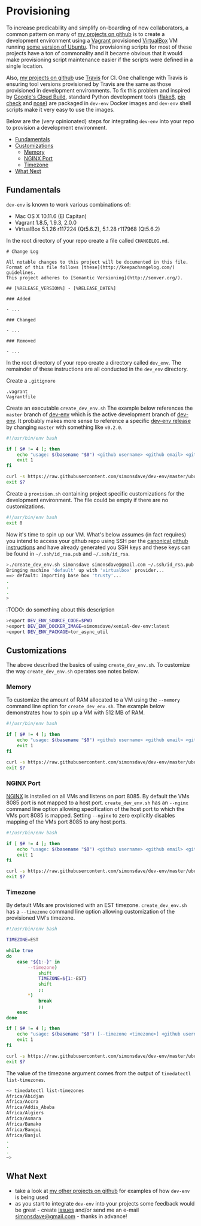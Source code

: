 # Provisioning

To increase predicability and simplify on-boarding of new
collaborators, a common pattern on many of
[my projects on github](https://github.com/simonsdave)
is to create a development environment using a [Vagrant](http://www.vagrantup.com/)
provisioned [VirtualBox](https://www.virtualbox.org/)
VM running [some version of Ubuntu](http://releases.ubuntu.com).
The provisioning scripts for most of these projects have a
ton of commonality and it became obvious that it would make
provisioning script maintenance easier if the scripts were
defined in a single location.

Also, [my projects on github](https://github.com/simonsdave) use [Travis](https://travis-ci.com/)
for CI. One challenge with Travis is ensuring tool versions provisioned
by Travis are the same as those provisioned in development environments.
To fix this problem and inspired by [Google's Cloud Build](https://cloud.google.com/cloud-build/),
standard Python development tools ([flake8](https://pypi.org/project/flake8/),
[pip check](https://pypi.org/project/pip/) and [nose](https://nose.readthedocs.io/en/latest/)) are packaged
in ```dev-env``` Docker images and ```dev-env``` shell scripts make it very easy
to use the images.

Below are the (very opinionated) steps for integrating ```dev-env``` into
your repo to provision a development environment.

* [Fundamentals](#fundamentals)
* [Customizations](#customizations)
    * [Memory](#memory)
    * [NGINX Port](#nginx-port)
    * [Timezone](#timezone)
* [What Next](#what-next)

## Fundamentals

```dev-env``` is known to work various combinations of:

* Mac OS X 10.11.6 (El Capitan)
* Vagrant 1.8.5, 1.9.3, 2.0.0
* VirtualBox 5.1.26 r117224 (Qt5.6.2), 5.1.28 r117968 (Qt5.6.2)

In the root directory of your repo create a file called ```CHANGELOG.md```.

```
# Change Log

All notable changes to this project will be documented in this file.
Format of this file follows [these](http://keepachangelog.com/) guidelines.
This project adheres to [Semantic Versioning](http://semver.org/).

## [%RELEASE_VERSION%] - [%RELEASE_DATE%]

### Added

- ...

### Changed

- ...

### Removed

- ...
```

In the root directory of your repo create a directory called ```dev_env```.
The remainder of these instructions are all conducted in the ```dev_env``` directory.

Create a ```.gitignore```

```
.vagrant
Vagrantfile
```

Create an executable ```create_dev_env.sh```
The example below references the ```master``` branch of [dev-env](https://github.com/simonsdave/dev-env)
which is the active development branch of [dev-env](https://github.com/simonsdave/dev-env).
It probably makes more sense to reference a specific [dev-env release](https://github.com/simonsdave/dev-env/releases)
by changing ```master``` with something like ```v0.2.0```.

```bash
#!/usr/bin/env bash

if [ $# != 4 ]; then
    echo "usage: $(basename "$0") <github username> <github email> <github public key> <github private key>" >&2
    exit 1
fi

curl -s https://raw.githubusercontent.com/simonsdave/dev-env/master/ubuntu/trusty/create_dev_env.sh | bash -s -- "$@"
exit $?
```

Create a ```provision.sh``` containing project specific customizations
for the development environment. The file could be empty if there are
no customizations.

```bash
#!/usr/bin/env bash
exit 0
```

Now it's time to spin up our VM. What's below assumes (in fact
requires) you intend to access your github repo using SSH per
the [canonical github instructions](https://help.github.com/articles/connecting-to-github-with-ssh/)
and have already generated you SSH keys and these
keys can be found in ```~/.ssh/id_rsa.pub``` and ```~/.ssh/id_rsa```.

```bash
>./create_dev_env.sh simonsdave simonsdave@gmail.com ~/.ssh/id_rsa.pub ~/.ssh/id_rsa
Bringing machine 'default' up with 'virtualbox' provider...
==> default: Importing base box 'trusty'...
.
.
.
>
```

:TODO: do something about this description

```bash
>export DEV_ENV_SOURCE_CODE=$PWD
>export DEV_ENV_DOCKER_IMAGE=simonsdave/xenial-dev-env:latest
>export DEV_ENV_PACKAGE=tor_async_util
```

## Customizations

The above described the basics of using ```create_dev_env.sh```.
To customize the way ```create_dev_env.sh``` operates see notes below.

### Memory

To customize the amount of RAM allocated to a VM using the ```--memory```
command line option for ```create_dev_env.sh```. The example below
demonstrates how to spin up a VM with 512 MB of RAM.

```bash
#!/usr/bin/env bash

if [ $# != 4 ]; then
    echo "usage: $(basename "$0") <github username> <github email> <github public key> <github private key>" >&2
    exit 1
fi

curl -s https://raw.githubusercontent.com/simonsdave/dev-env/master/ubuntu/trusty/create_dev_env.sh | bash -s -- --memory 512 "$@"
exit $?
```

### NGINX Port

[NGINX](https://nginx.org/) is installed on all VMs and listens on port 8085.
By default the VMs 8085 port is not mapped to a host port.
```create_dev_env.sh``` has an ```--nginx``` command
line option allowing specification of the host port to which the VMs port 8085 is mapped.
Setting ```--nginx``` to zero explicitly disables mapping of the VMs port 8085 to any host ports.

```bash
#!/usr/bin/env bash

if [ $# != 4 ]; then
    echo "usage: $(basename "$0") <github username> <github email> <github public key> <github private key>" >&2
    exit 1
fi

curl -s https://raw.githubusercontent.com/simonsdave/dev-env/master/ubuntu/trusty/create_dev_env.sh | bash -s -- --nginx 9000 "$@"
exit $?
```

### Timezone

By default VMs are provisioned with an EST timezone. ```create_dev_env.sh```
has a ```--timezone``` command line option
allowing customization of the provisioned VM's timezone.

```bash
#!/usr/bin/env bash

TIMEZONE=EST

while true
do
    case "${1:-}" in
        --timezone)
            shift
            TIMEZONE=${1:-EST}
            shift
            ;;
        *)
            break
            ;;
    esac
done

if [ $# != 4 ]; then
    echo "usage: $(basename "$0") [--timezone <timezone>] <github username> <github email> <github public key> <github private key>" >&2
    exit 1
fi

curl -s https://raw.githubusercontent.com/simonsdave/dev-env/master/ubuntu/trusty/create_dev_env.sh | bash -s -- --timezone "$TIMEZONE" "$@"
exit $?
```

The value of the timezone argument comes from
the output of ```timedatectl list-timezones```.

```bash
~> timedatectl list-timezones
Africa/Abidjan
Africa/Accra
Africa/Addis_Ababa
Africa/Algiers
Africa/Asmara
Africa/Bamako
Africa/Bangui
Africa/Banjul
.
.
.
~>
```

## What Next

* take a look at [my other projects on github](https://github.com/simonsdave)
for examples of how ```dev-env``` is being used
* as you start to integrate ```dev-env``` into your projects
some feedback would be great - create [issues](../../../issues) and/or
send me an e-mail [simonsdave@gmail.com](mailto:simonsdave@gmail.com) - thanks in advance!
